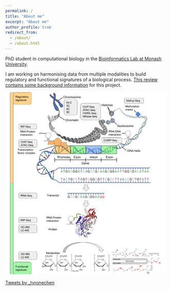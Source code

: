 ```yaml
---
permalink: /
title: "About me"
excerpt: "About me"
author_profile: true
redirect_from:
  - /about/
  - /about.html
---
```


PhD student in computational biology in the [Bioinformatics Lab at Monash University](https://bioinformaticslab.erc.monash.edu/).

I am working on harmonising data from multiple modalities to build regulatory and functional signatures of a biological process. [This review contains some background information](https://doi.org/10.1093/gigascience/giaa064) for this project.

![](../files/omics0.png)

<a class="twitter-timeline" data-width="800" data-height="640" href="https://twitter.com/_tyronechen?ref_src=twsrc%5Etfw">Tweets by _tyronechen</a> <script async src="https://platform.twitter.com/widgets.js" charset="utf-8"></script>
